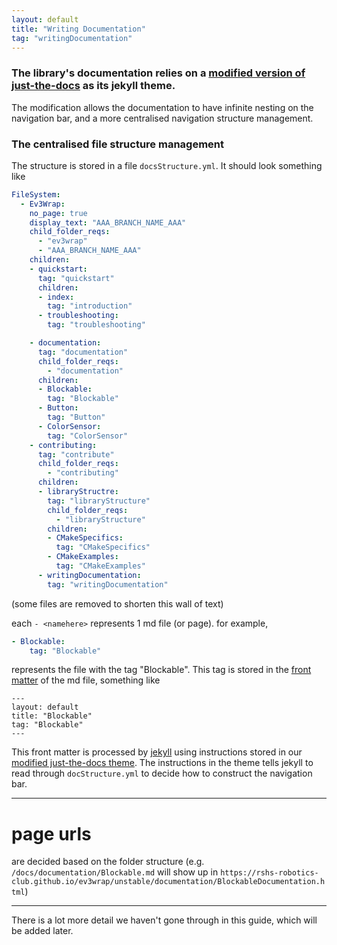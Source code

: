 ```yaml
---
layout: default
title: "Writing Documentation"
tag: "writingDocumentation"
---
```


### The library's documentation relies on a [modified version of just-the-docs](https://github.com/rshs-robotics-club/just-the-docs) as its jekyll theme.
The modification allows the documentation  to have infinite nesting on the navigation bar, and a more centralised navigation structure management.

### The centralised file structure management
The structure is stored in a file `docsStructure.yml`.
It should look something like
```yml
FileSystem:
  - Ev3Wrap:
    no_page: true
    display_text: "AAA_BRANCH_NAME_AAA"
    child_folder_reqs:
      - "ev3wrap"
      - "AAA_BRANCH_NAME_AAA"
    children:
    - quickstart:
      tag: "quickstart"
      children:
      - index:
        tag: "introduction"
      - troubleshooting:
        tag: "troubleshooting"

    - documentation:
      tag: "documentation"
      child_folder_reqs:
        - "documentation"
      children:
      - Blockable:
        tag: "Blockable"
      - Button:
        tag: "Button"
      - ColorSensor:
        tag: "ColorSensor"
    - contributing:
      tag: "contribute"
      child_folder_reqs:
        - "contributing"
      children:
      - libraryStructre:
        tag: "libraryStructure"
        child_folder_reqs:
          - "libraryStructure"
        children:
        - CMakeSpecifics:
          tag: "CMakeSpecifics"
        - CMakeExamples:
          tag: "CMakeExamples"
      - writingDocumentation:
        tag: "writingDocumentation"
```
(some files are removed to shorten this wall of text)

each `- <namehere>` represents 1 md file (or page).
for example,
```yml  
- Blockable:
    tag: "Blockable"
``` 
represents the file with the tag "Blockable". This tag is stored in the [front matter](https://jekyllrb.com/docs/front-matter/) of the md file, something like
```
---
layout: default
title: "Blockable"
tag: "Blockable"
---
```
This front matter is processed by [jekyll](https://jekyllrb.com/) using instructions stored in our [modified just-the-docs theme](https://github.com/rshs-robotics-club/just-the-docs).
The instructions in the theme tells jekyll to read through `docStructure.yml` to decide how to construct the navigation bar.

---

# page urls
are decided based on the folder structure
(e.g. `/docs/documentation/Blockable.md` will show up in `https://rshs-robotics-club.github.io/ev3wrap/unstable/documentation/BlockableDocumentation.html`)

---
There is a lot more detail we haven't gone through in this guide, which will be added later.
